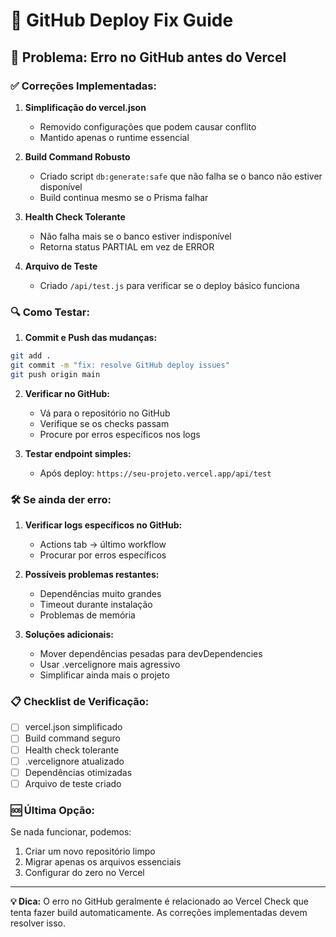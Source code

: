 # 🔧 GitHub Deploy Fix Guide

## 🚨 Problema: Erro no GitHub antes do Vercel

### ✅ Correções Implementadas:

1. **Simplificação do vercel.json**
   - Removido configurações que podem causar conflito
   - Mantido apenas o runtime essencial

2. **Build Command Robusto**
   - Criado script `db:generate:safe` que não falha se o banco não estiver disponível
   - Build continua mesmo se o Prisma falhar

3. **Health Check Tolerante**
   - Não falha mais se o banco estiver indisponível
   - Retorna status PARTIAL em vez de ERROR

4. **Arquivo de Teste**
   - Criado `/api/test.js` para verificar se o deploy básico funciona

### 🔍 Como Testar:

1. **Commit e Push das mudanças:**
```bash
git add .
git commit -m "fix: resolve GitHub deploy issues"
git push origin main
```

2. **Verificar no GitHub:**
   - Vá para o repositório no GitHub
   - Verifique se os checks passam
   - Procure por erros específicos nos logs

3. **Testar endpoint simples:**
   - Após deploy: `https://seu-projeto.vercel.app/api/test`

### 🛠️ Se ainda der erro:

1. **Verificar logs específicos no GitHub:**
   - Actions tab → último workflow
   - Procurar por erros específicos

2. **Possíveis problemas restantes:**
   - Dependências muito grandes
   - Timeout durante instalação
   - Problemas de memória

3. **Soluções adicionais:**
   - Mover dependências pesadas para devDependencies
   - Usar .vercelignore mais agressivo
   - Simplificar ainda mais o projeto

### 📋 Checklist de Verificação:

- [ ] vercel.json simplificado
- [ ] Build command seguro
- [ ] Health check tolerante
- [ ] .vercelignore atualizado
- [ ] Dependências otimizadas
- [ ] Arquivo de teste criado

### 🆘 Última Opção:

Se nada funcionar, podemos:
1. Criar um novo repositório limpo
2. Migrar apenas os arquivos essenciais
3. Configurar do zero no Vercel

---

**💡 Dica:** O erro no GitHub geralmente é relacionado ao Vercel Check que tenta fazer build automaticamente. As correções implementadas devem resolver isso.